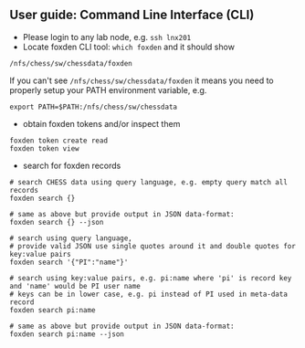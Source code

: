 ## User guide: Command Line Interface (CLI)
- Please login to any lab node, e.g. `ssh lnx201`
- Locate foxden CLI tool: `which foxden` and it should show
```
/nfs/chess/sw/chessdata/foxden
```
If you can't see `/nfs/chess/sw/chessdata/foxden` it means you need to
properly setup your PATH environment variable, e.g.
```
export PATH=$PATH:/nfs/chess/sw/chessdata
```
- obtain foxden tokens and/or inspect them
```
foxden token create read
foxden token view
```
- search for foxden records
```
# search CHESS data using query language, e.g. empty query match all records
foxden search {}

# same as above but provide output in JSON data-format:
foxden search {} --json

# search using query language,
# provide valid JSON use single quotes around it and double quotes for key:value pairs
foxden search '{"PI":"name"}'

# search using key:value pairs, e.g. pi:name where 'pi' is record key and 'name' would be PI user name
# keys can be in lower case, e.g. pi instead of PI used in meta-data record
foxden search pi:name

# same as above but provide output in JSON data-format:
foxden search pi:name --json
```
